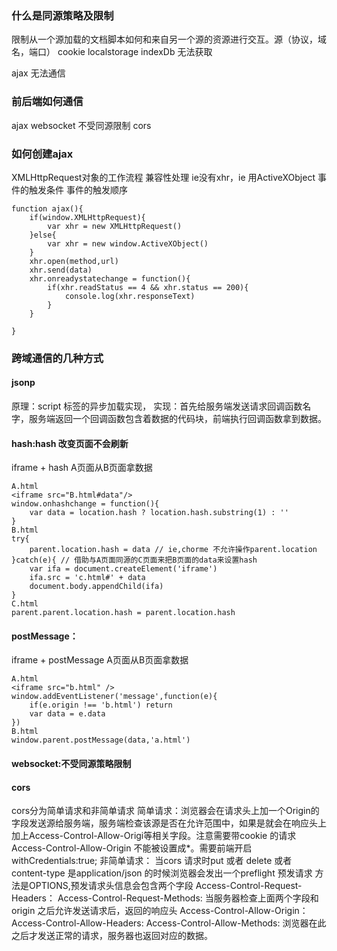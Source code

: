 ### 什么是同源策略及限制
限制从一个源加载的文档脚本如何和来自另一个源的资源进行交互。源（协议，域名，端口）
cookie localstorage indexDb 无法获取

ajax 无法通信
### 前后端如何通信
ajax 
websocket 不受同源限制
cors 
### 如何创建ajax
XMLHttpRequest对象的工作流程
兼容性处理 ie没有xhr，ie 用ActiveXObject
事件的触发条件
事件的触发顺序

```
function ajax(){
    if(window.XMLHttpRequest){
        var xhr = new XMLHttpRequest()
    }else{
        var xhr = new window.ActiveXObject()
    }
    xhr.open(method,url)
    xhr.send(data)
    xhr.onreadystatechange = function(){
        if(xhr.readStatus == 4 && xhr.status == 200){
            console.log(xhr.responseText)
        }
    }

}
```
### 跨域通信的几种方式
#### jsonp
原理：script 标签的异步加载实现，
实现：首先给服务端发送请求回调函数名字，服务端返回一个回调函数包含着数据的代码块，前端执行回调函数拿到数据。
#### hash:hash 改变页面不会刷新
iframe + hash 
A页面从B页面拿数据
```
A.html
<iframe src="B.html#data"/>
window.onhashchange = function(){
    var data = location.hash ? location.hash.substring(1) : ''
}
B.html
try{
    parent.location.hash = data // ie,chorme 不允许操作parent.location 
}catch(e){ // 借助与A页面同源的C页面来把B页面的data来设置hash
    var ifa = document.createElement('iframe')
    ifa.src = 'c.html#' + data
    document.body.appendChild(ifa)
}
C.html
parent.parent.location.hash = parent.location.hash

```
#### postMessage：
iframe + postMessage
A页面从B页面拿数据
```
A.html
<iframe src="b.html" />
window.addEventListener('message',function(e){
    if(e.origin !== 'b.html') return 
    var data = e.data
})
B.html
window.parent.postMessage(data,'a.html')
```
#### websocket:不受同源策略限制
#### cors
cors分为简单请求和非简单请求
简单请求：浏览器会在请求头上加一个Origin的字段发送源给服务端，服务端检查该源是否在允许范围中，如果是就会在响应头上加上Access-Control-Allow-Origi等相关字段。注意需要带cookie 的请求Access-Control-Allow-Origin 不能被设置成*。需要前端开启withCredentials:true;
非简单请求：
当cors 请求时put 或者 delete 或者content-type 是application/json 的时候浏览器会发出一个preflight 预发请求 方法是OPTIONS,预发请求头信息会包含两个字段
Access-Control-Request-Headers：
Access-Control-Request-Methods:
当服务器检查上面两个字段和origin 之后允许发送请求后，返回的响应头
Access-Control-Allow-Origin：
Access-Control-Allow-Headers:
Access-Control-Allow-Methods:
浏览器在此之后才发送正常的请求，服务器也返回对应的数据。